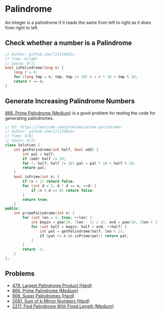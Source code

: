 # Palindrome

An integer is a palindrome if it reads the same from left to right as it does from right to left.

## Check whether a number is a Palindrome

```cpp
// Author: github.com/lzl124631x
// Time: O(lgN)
// Space: O(1)
bool isPalindrome(long n) {
    long r = 0;
    for (long tmp = n; tmp; tmp /= 10) r = r * 10 + tmp % 10;
    return r == n;
}
```

## Generate Increasing Palindrome Numbers

[866. Prime Palindrome (Medium)](https://leetcode.com/problems/prime-palindrome/) is a good problem for testing the code for generating palindromes.

```cpp
// OJ: https://leetcode.com/problems/prime-palindrome/
// Author: github.com/lzl124631x
// Time: O(N)
// Space: O(1)
class Solution {
    int getPalindrome(int half, bool odd) {
        int pal = half;
        if (odd) half /= 10;
        for (; half; half /= 10) pal = pal * 10 + half % 10;
        return pal;
    }
    bool isPrime(int n) {
        if (n < 2) return false;
        for (int d = 2; d * d <= n; ++d) {
            if (n % d == 0) return false;
        }
        return true;
    }
public:
    int primePalindrome(int n) {
        for (int len = 1; true; ++len) {
            int begin = pow(10, (len - 1) / 2), end = pow(10, (len + 1) / 2);
            for (int half = begin; half < end; ++half) {
                int pal = getPalindrome(half, len % 2);
                if (pal >= n && isPrime(pal)) return pal;
            }
        }
        return -1;
    }
};
```

## Problems

* [479. Largest Palindrome Product (Hard)](https://leetcode.com/problems/largest-palindrome-product/)
* [866. Prime Palindrome (Medium)](https://leetcode.com/problems/prime-palindrome/)
* [906. Super Palindromes (Hard)](https://leetcode.com/problems/super-palindromes/)
* [2081. Sum of k-Mirror Numbers (Hard)](https://leetcode.com/problems/sum-of-k-mirror-numbers/)
* [2217. Find Palindrome With Fixed Length (Medium)](https://leetcode.com/problems/find-palindrome-with-fixed-length/)